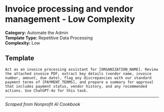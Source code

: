 # Invoice processing and vendor management - Low Complexity

**Category:** Automate the Admin  
**Template Type:** Repetitive Data Processing  
**Complexity:** Low

## Template

```
Act as an invoice processing assistant for [ORGANIZATION_NAME]. Review the attached invoice PDF, extract key details (vendor name, invoice number, amount, due date), flag any discrepancies with our standard payment terms of [PAYMENT_TERMS], and prepare a summary for approval that includes payment status, vendor history, and any recommended actions. Use ChatGPT-4o for this task.
```

---
*Scraped from Nonprofit AI Cookbook*
